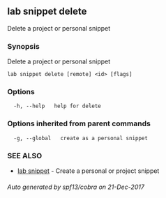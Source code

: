 ## lab snippet delete

Delete a project or personal snippet

### Synopsis


Delete a project or personal snippet

```
lab snippet delete [remote] <id> [flags]
```

### Options

```
  -h, --help   help for delete
```

### Options inherited from parent commands

```
  -g, --global   create as a personal snippet
```

### SEE ALSO
* [lab snippet](lab_snippet.md)	 - Create a personal or project snippet

###### Auto generated by spf13/cobra on 21-Dec-2017
